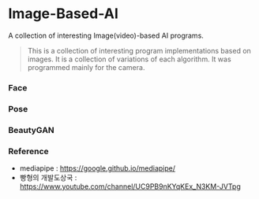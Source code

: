 Image-Based-AI
==============

A collection of interesting Image(video)-based AI programs.

> This is a collection of interesting program implementations based on images.
> It is a collection of variations of each algorithm.
> It was programmed mainly for the camera. 

### Face


### Pose


### BeautyGAN





### Reference
- mediapipe : <https://google.github.io/mediapipe/>
- 빵형의 개발도상국 : <https://www.youtube.com/channel/UC9PB9nKYqKEx_N3KM-JVTpg>
